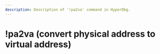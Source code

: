 ```yaml
---
description: Description of '!pa2va' command in HyperDbg.
---
```


# !pa2va \(convert physical address to virtual address\)

